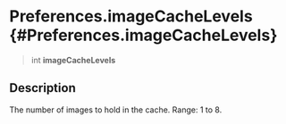 Preferences.imageCacheLevels {#Preferences.imageCacheLevels}
============================

> int **imageCacheLevels**

Description
-----------

The number of images to hold in the cache. Range: 1 to 8.
